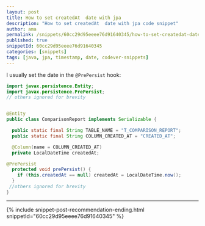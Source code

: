 ```yaml
---
layout: post
title: How to set createdAt  date with jpa
description: "How to set createdAt  date with jpa code snippet"
author: ama
permalink: /snippets/60cc29d95eeee76d91640345/how-to-set-createdat-date-with-jpa
published: true
snippetId: 60cc29d95eeee76d91640345
categories: [snippets]
tags: [java, jpa, timestamp, date, codever-snippets]
---
```


I usually set the date in the `@PrePersist` hook:

```java
import javax.persistence.Entity;
import javax.persistence.PrePersist;
// others ignored for brevity


@Entity
public class ComparisonReport implements Serializable {

  public static final String TABLE_NAME = "T_COMPARISON_REPORT";
  public static final String COLUMN_CREATED_AT = "CREATED_AT";

  @Column(name = COLUMN_CREATED_AT)
  private LocalDateTime createdAt;

@PrePersist
  protected void prePersist() {
    if (this.createdAt == null) createdAt = LocalDateTime.now();
  }
 //others ignored for brevity
}
```

<hr/>

 {% include snippet-post-recommendation-ending.html snippetId="60cc29d95eeee76d91640345" %}
